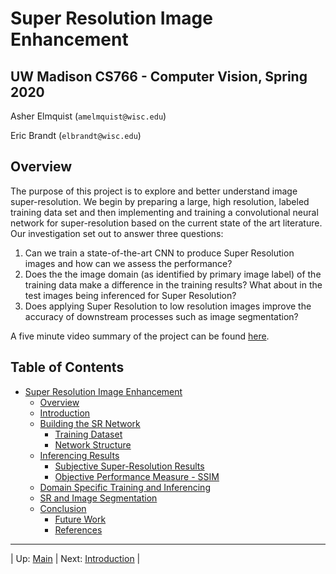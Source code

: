 # Super Resolution Image Enhancement
## UW Madison CS766 - Computer Vision, Spring 2020

Asher Elmquist (```amelmquist@wisc.edu```)

Eric Brandt (```elbrandt@wisc.edu```)

## Overview

The purpose of this project is to explore and better understand image super-resolution. We begin by preparing a large, high resolution, labeled training data set and then implementing and training a convolutional neural network for super-resolution based on the current state of the art literature. Our investigation set out to answer three questions:
1. Can we train a state-of-the-art CNN to produce Super Resolution images and how can we assess the performance?
2. Does the the image domain (as identified by primary image label) of the training data make a difference in the training results? What about in the test images being inferenced for Super Resolution?
3. Does applying Super Resolution to low resolution images improve the accuracy of downstream processes such as image segmentation?

A five minute video summary of the project can be found [here](https://uwmadison.box.com/s/vbl00cpxqu5vkb7e36ozsovg3gt0dm88).

## Table of Contents
- [Super Resolution Image Enhancement](#super-resolution-image-enhancement)
  - [Overview](#overview)
  - [Introduction](SR_Introduction.md)
  - [Building the SR Network](SR_Building.md)
    - [Training Dataset](SR_Building.md#training-dataset)
    - [Network Structure](SR_Building.md#network-structure)
  - [Inferencing Results](SR_Results.md)
    - [Subjective Super-Resolution Results](SR_Results.md#subjective-super-resolution-results)
    - [Objective Performance Measure - SSIM](SR_Results.md#objective-performance-measure---ssim)
  - [Domain Specific Training and Inferencing](SR_DomainSpecific.md)
  - [SR and Image Segmentation](SR_Segmentation.md)
  - [Conclusion](SR_Conclusion.md)
    - [Future Work](SR_Conclusion.md#future-work)
    - [References](SR_Conclusion.md#references)

---

| Up: [Main](SR_Main.md) | Next: [Introduction](SR_Introduction.md) |

